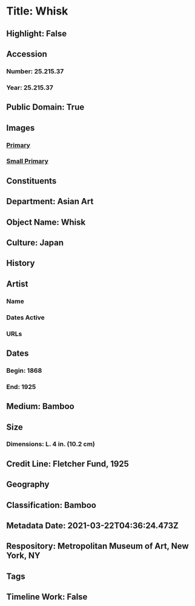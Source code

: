 # Title: Whisk
## Highlight: False
## Accession
### Number: 25.215.37
### Year: 25.215.37
## Public Domain: True
## Images
### [Primary](https://images.metmuseum.org/CRDImages/as/original/25_215_37_O.JPG)
### [Small Primary](https://images.metmuseum.org/CRDImages/as/web-large/25_215_37_O.JPG)
## Constituents
## Department: Asian Art
## Object Name: Whisk
## Culture: Japan
## History
## Artist
### Name
### Dates Active
### URLs
## Dates
### Begin: 1868
### End: 1925
## Medium: Bamboo
## Size
### Dimensions: L. 4 in. (10.2 cm)
## Credit Line: Fletcher Fund, 1925
## Geography
## Classification: Bamboo
## Metadata Date: 2021-03-22T04:36:24.473Z
## Respository: Metropolitan Museum of Art, New York, NY
## Tags
## Timeline Work: False